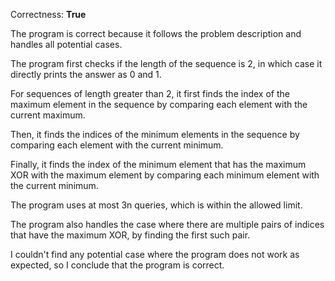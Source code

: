 Correctness: **True**

The program is correct because it follows the problem description and handles all potential cases. 

The program first checks if the length of the sequence is 2, in which case it directly prints the answer as 0 and 1. 

For sequences of length greater than 2, it first finds the index of the maximum element in the sequence by comparing each element with the current maximum. 

Then, it finds the indices of the minimum elements in the sequence by comparing each element with the current minimum. 

Finally, it finds the index of the minimum element that has the maximum XOR with the maximum element by comparing each minimum element with the current minimum. 

The program uses at most 3n queries, which is within the allowed limit. 

The program also handles the case where there are multiple pairs of indices that have the maximum XOR, by finding the first such pair. 

I couldn't find any potential case where the program does not work as expected, so I conclude that the program is correct.